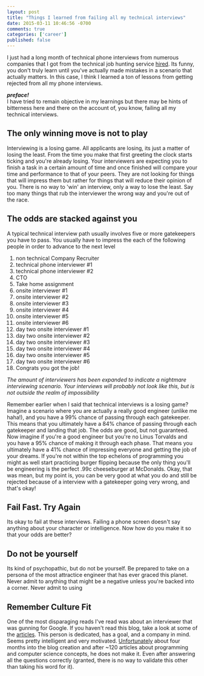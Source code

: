```yaml
---
layout: post
title: "Things I learned from failing all my technical interviews"
date: 2015-03-11 10:46:56 -0700
comments: true
categories: ['career']
published: false
---
```

I just had a long month of technical phone interviews from numerous companies that I got from the technical job hunting service <a href="http://hired.com">hired</a>. Its funny, you don't truly learn until you've actually made mistakes in a scenario that actually matters. In this case, I think I learned a ton of lessons from getting rejected from all my phone interviews.

<!-- more -->

<b><i>preface!</i></b>   
I have tried to remain objective in my learnings but there may be hints of bitterness here and there on the account of, you know, failing all my technical interviews.

<h2>The only winning move is not to play</h2>
Interviewing is a losing game. All applicants are losing, its just a matter of losing the least.  From the time you make that first greeting the clock starts ticking and you're already losing. Your interviewers are expecting you to finish a task in a certain amount of time and once finished will compare your time and performance to that of your peers.  They are not looking for things that will impress them but rather for things that will reduce their opinion of you.  There is no way to 'win' an interview, only a way to lose the least. Say too many things that rub the interviewer the wrong way and you're out of the race.  

<h2>The odds are stacked against you</h2>
A typical technical interview path usually involves five or more gatekeepers you have to pass. You usually have to impress the each of the following people in order to advance to the next level
<ol>
  <li>non technical Company Recruiter</li>
  <li>technical phone interviewer #1</li>
  <li>technical phone interviewer #2</li>
  <li>CTO</li>
  <li>Take home assignment</li>
  <li>onsite interviewer #1</li>
  <li>onsite interviewer #2</li>
  <li>onsite interviewer #3</li>
  <li>onsite interviewer #4</li>
  <li>onsite interviewer #5</li>
  <li>onsite interviewer #6</li>
  <li>day two onsite interviewer #1</li>
  <li>day two onsite interviewer #2</li>
  <li>day two onsite interviewer #3</li>
  <li>day two onsite interviewer #4</li>
  <li>day two onsite interviewer #5</li>
  <li>day two onsite interviewer #6</li>
  <li>Congrats you got the job!</li>
</ol>
<i>The amount of interviewers has been expanded to indicate a nightmare interviewing scenario. Your interviews will probably not look like this, but is not outside the realm of impossibility</i>

Remember earlier when I said that technical interviews is a losing game? Imagine a scenario where you are actually a really good engineer (unlike me haha!), and you have a 99% chance of passing through each gatekeeper. This means that you ultimately have a 84% chance of passing through each gatekeeper and landing that job.  The odds are good, but not guaranteed.  Now imagine if you're a good engineer but you're no Linus Torvalds and you have a 95% chance of making it through each phase. That means you ultimately have a 41% chance of impressing everyone and getting the job of your dreams. If you're not within the top echelons of programming you might as well start practicing burger flipping because the only thing you'll be engineering is the perfect .99c cheeseburger at McDonalds. Okay, that was mean, but my point is, you can be very good at what you do and still be rejected because of a interview with a gatekeeper going very wrong, and that's okay!  

<h2>Fail Fast. Try Again</h2>
Its okay to fail at these interviews. Failing a phone screen doesn't say anything about your character or intelligence. Now how do you make it so that your odds are better?

<h2>Do not be yourself</h2>
Its kind of psychopathic, but do not be yourself.  Be prepared to take on a persona of the most attractice engineer that has ever graced this planet.  Never admit to anything that might be a negative unless you're backed into a corner.  Never admit to using 

<h2>Remember Culture Fit</h2>
One of the most disparaging reads I've read was about an interviewer that was gunning for Google. If you haven't read this blog, take a look at some of the <a href="http://iwillgetthatjobatgoogle.tumblr.com/archive">articles</a>. This person is dedicated, has a goal, and a company in mind.  Seems pretty intelligent and very motivated.   <a href="http://iwillgetthatjobatgoogle.tumblr.com/post/19790649528/unfortunately">Unfortunately</a> about four months into the blog creation and after ~120 articles about programming and computer science concepts, he does not make it.  Even after answering all the questions correctly (granted, there is no way to validate this other than taking his word for it).  